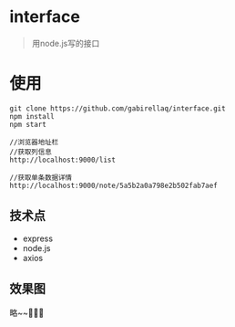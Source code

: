 # interface

> 用node.js写的接口

# 使用

```
git clone https://github.com/gabirellaq/interface.git
npm install
npm start

//浏览器地址栏
//获取列信息
http://localhost:9000/list

//获取单条数据详情
http://localhost:9000/note/5a5b2a0a798e2b502fab7aef
```

## 技术点

* express
* node.js
* axios

## 效果图
略~~🍡🍡🍡